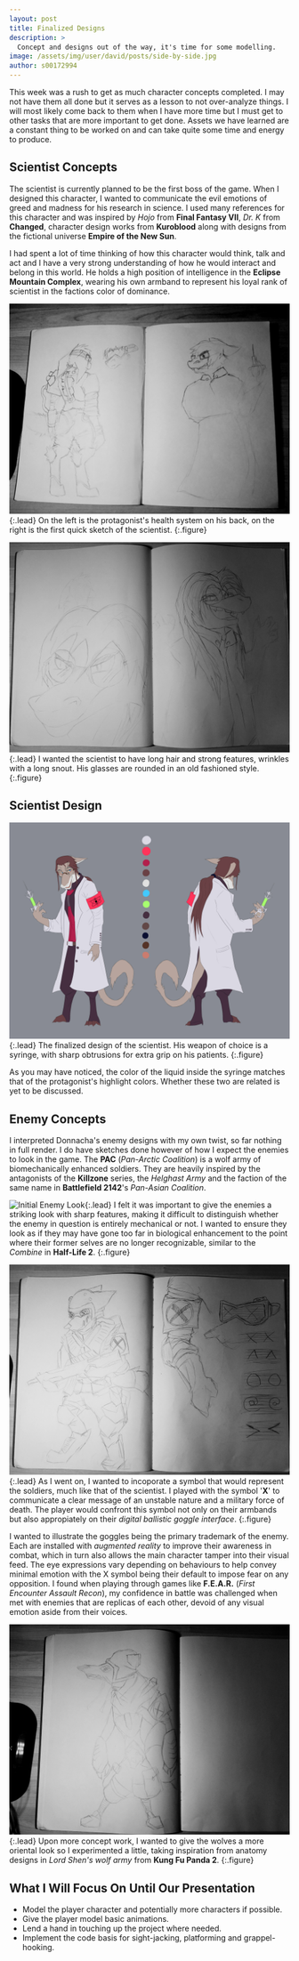 ```yaml
---
layout: post
title: Finalized Designs
description: >
  Concept and designs out of the way, it's time for some modelling.
image: /assets/img/user/david/posts/side-by-side.jpg
author: s00172994
---
```


This week was a rush to get as much character concepts completed. I may not have them all done but it serves as a lesson to not 
over-analyze things. I will most likely come back to them when I have more time but I must get to other tasks that are more 
important to get done. Assets we have learned are a constant thing to be worked on and can take quite some time and energy to produce.

## Scientist Concepts

The scientist is currently planned to be the first boss of the game. When I designed this character, I wanted to communicate the
evil emotions of greed and madness for his research in science. I used many references for this character and was inspired by _Hojo_
from **Final Fantasy VII**, _Dr. K_ from **Changed**, character design works from **Kuroblood** along with designs from the 
fictional universe **Empire of the New Sun**.

I had spent a lot of time thinking of how this character would think, talk and act and I have a very strong understanding of how
he would interact and belong in this world. He holds a high position of intelligence in the **Eclipse Mountain Complex**, wearing his
own armband to represent his loyal rank of scientist in the factions color of dominance.

![Character Sketches](/assets/img/concept_art/david/characters.jpg){:.lead}
On the left is the protagonist's health system on his back, on the right is the first quick sketch of the scientist.
{:.figure}

![Scientist Sketches](/assets/img/concept_art/david/scientist-concept.jpg){:.lead}
I wanted the scientist to have long hair and strong features, wrinkles with a long snout. His glasses are rounded in an old fashioned style.
{:.figure}

## Scientist Design

![Scientist Design](/assets/img/concept_art/david/scientist-design.jpg){:.lead}
The finalized design of the scientist. His weapon of choice is a syringe, with sharp obtrusions for extra grip on his patients.
{:.figure}

As you may have noticed, the color of the liquid inside the syringe matches that of the protagonist's highlight colors. Whether these two are related is yet to be discussed.

## Enemy Concepts

I interpreted Donnacha's enemy designs with my own twist, so far nothing in full render. I do have sketches done however of how I expect the enemies to look in the game. The **PAC** (_Pan-Arctic Coalition_) is a wolf army of biomechanically enhanced soldiers. They are heavily inspired by the antagonists of the **Killzone** series, the _Helghast Army_ and the faction of the same name in **Battlefield 2142**'s _Pan-Asian Coalition_. 

![Initial Enemy Look](/assets/img/concept_art/david/enemy-helmet.jpg){:.lead}
I felt it was important to give the enemies a striking look with sharp features, making it difficult to distinguish whether
the enemy in question is entirely mechanical or not. I wanted to ensure they look as if they may have gone too far in biological enhancement to the point where their former selves are no longer recognizable, similar to the _Combine_ in **Half-Life 2**.
{:.figure}

![Enemy Concept Sketch](/assets/img/concept_art/david/enemy-sketch-soldier.jpg){:.lead}
As I went on, I wanted to incoporate a symbol that would represent the soldiers, much like that of the scientist. I played with the symbol '**X**' to communicate a clear message of an unstable nature and a military force of death. The player would confront this symbol not only on their armbands but also appropiately on their _digital ballistic goggle interface_.
{:.figure}

I wanted to illustrate the goggles being the primary trademark of the enemy. Each are installed with _augmented reality_ to improve their awareness in combat, which in turn also allows the main character tamper into their visual feed. The eye expressions vary depending on behaviours to help convey minimal emotion with the X symbol being their default to impose fear on any opposition. I found when playing through games like **F.E.A.R.** (_First Encounter Assault Recon_), my confidence in battle was challenged when met with enemies that are replicas of each other, devoid of any visual emotion aside from their voices.

![Enemy Concept Alternate](/assets/img/concept_art/david/enemy-sketch-alternate.jpg){:.lead}
Upon more concept work, I wanted to give the wolves a more oriental look so I experimented a little, taking inspiration from anatomy designs in _Lord Shen's wolf army_ from **Kung Fu Panda 2**.
{:.figure}

## What I Will Focus On Until Our Presentation

- Model the player character and potentially more characters if possible.
- Give the player model basic animations.
- Lend a hand in touching up the project where needed.
- Implement the code basis for sight-jacking, platforming and grappel-hooking.
